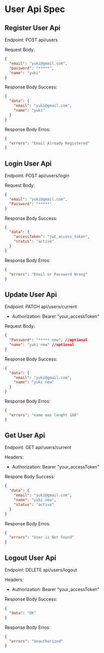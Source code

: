 # User Api Spec

## Register User Api

Endpoint: POST api/users

Request Body:

```json
{
  "email": "yuki@gmail.com",
  "password": "*****",
  "name": "yuki"
}
```

Response Body Success:

```json
{
  "data": {
    "email": "yuki@gmail.com",
    "name": "yuki"
  }
}
```

Response Body Erros:

```json
{
  "errors": "Email Already Registered"
}
```

## Login User Api

Endpoint: POST api/users/login

Request Body:

```json
{
  "email": "yuki@gmail.com",
  "Password": "*****"
}
```

Response Body Success:

```json
{
  "data": {
    "accessToken": "jwt_access_token",
    "status": "active"
  }
}
```

Response Body Erros:

```json
{
  "errors": "Email or Password Wrong"
}
```

## Update User Api

Endpoint: PATCH api/users/current

- Authorization: Bearer "your_accessToken"

Request Body:

```json
{
  "Password": "***** new", //optional
  "name": "yuki new" //optional
}
```

Response Body Success:

```json
{
  "data": {
    "email": "yuki@gmail.com",
    "name": "yuki new"
  }
}
```

Response Body Erros:

```json
{
  "errors": "name max lenght 100"
}
```

## Get User Api

Endpoint: GET api/users/current

Headers:

- Authorization: Bearer "your_accessToken"

Respone Body Success:

```json
{
  "data": {
    "email": "yuki@gmail.com",
    "name": "yuki new",
    "status": "active"
  }
}
```

Response Body Erros:

```json
{
  "errors": "User is Not Found"
}
```

## Logout User Api

Endpoint: DELETE api/users/logout

Headers:

- Authorization: Bearer "your_accessToken"

Response Body Success:

```json
{
  "data": "OK"
}
```

Response Body Erros:

```json
{
  "errors": "Unauthorized"
}
```
